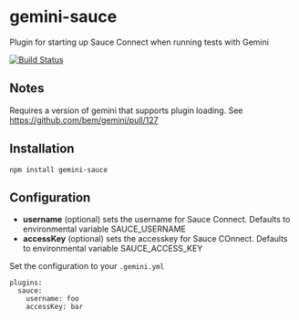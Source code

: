 # gemini-sauce
Plugin for starting up Sauce Connect when running tests with Gemini

[![Build Status](https://travis-ci.org/Saulis/gemini-sauce.svg?branch=master)](https://travis-ci.org/Saulis/gemini-sauce)

## Notes
Requires a version of gemini that supports plugin loading. See https://github.com/bem/gemini/pull/127

## Installation
`npm install gemini-sauce`

## Configuration
- __username__ (optional) sets the username for Sauce Connect. Defaults to environmental variable SAUCE_USERNAME
- __accessKey__ (optional) sets the accesskey for Sauce COnnect. Defaults to environmental variable SAUCE_ACCESS_KEY

Set the configuration to your `.gemini.yml`

```
plugins:
  sauce:
    username: foo
    accessKey: bar
```

